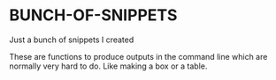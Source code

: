 # BUNCH-OF-SNIPPETS
Just a bunch of snippets I created

These are functions to produce outputs in the 
command line which are normally very hard to do.
Like making a box or a table.
